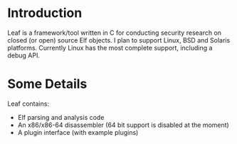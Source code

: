 # Introduction #

Leaf is a framework/tool written in C for conducting security research on closed (or open) source Elf objects. I plan to support Linux, BSD and Solaris platforms. Currently Linux has the most complete support, including a debug API.

# Some Details #

Leaf contains:
  * Elf parsing and analysis code
  * An x86/x86-64 disassembler (64 bit support is disabled at the moment)
  * A plugin interface (with example plugins)